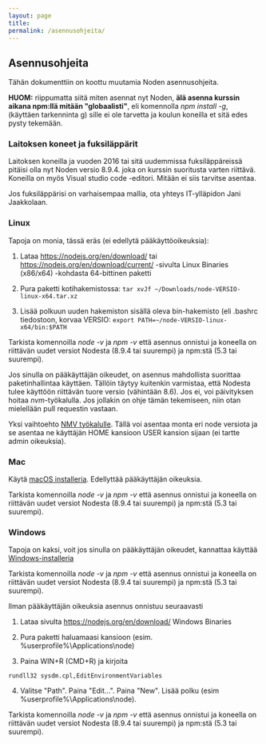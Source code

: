```yaml
---
layout: page
title:
permalink: /asennusohjeita/
---
```


## Asennusohjeita

Tähän dokumenttiin on koottu muutamia Noden asennusohjeita.

**HUOM:** riippumatta siitä miten asennat nyt Noden, **älä asenna kurssin aikana npm:llä mitään "globaalisti"**, eli komennolla _npm install -g_, (käyttäen tarkenninta g) sille ei ole tarvetta ja koulun koneilla et sitä edes pysty tekemään.

### Laitoksen koneet ja fuksiläppärit

Laitoksen koneilla ja vuoden 2016 tai sitä uudemmissa fuksiläppäreissä pitäisi olla nyt Noden versio 8.9.4. joka on kurssin suoritusta varten riittävä. Koneilla on myös Visual studio code -editori. Mitään ei siis tarvitse asentaa.

Jos fuksiläppärisi on varhaisempaa mallia, ota yhteys IT-ylläpidon Jani Jaakkolaan.

### Linux

Tapoja on monia, tässä eräs (ei edellytä pääkäyttöoikeuksia):

1. Lataa <https://nodejs.org/en/download/> tai <https://nodejs.org/en/download/current/> -sivulta Linux Binaries (x86/x64) -kohdasta 64-bittinen paketti

2. Pura paketti kotihakemistossa:
```tar xvJf ~/Downloads/node-VERSIO-linux-x64.tar.xz```

3. Lisää polkuun uuden hakemiston sisällä oleva bin-hakemisto (eli .bashrc tiedostoon, korvaa VERSIO:
```export PATH=~/node-VERSIO-linux-x64/bin:$PATH```

Tarkista komennoilla _node -v_ ja _npm -v_ että asennus onnistui ja koneella on riittävän uudet versiot Nodesta (8.9.4 tai suurempi) ja npm:stä (5.3 tai suurempi).

Jos sinulla on pääkäyttäjän oikeudet, on asennus mahdollista suorittaa paketinhallintaa käyttäen. Tällöin täytyy kuitenkin varmistaa, että Nodesta tulee käyttöön riittävän tuore versio (vähintään 8.6). Jos ei, voi päivityksen hoitaa _nvm_-työkalulla. Jos jollakin on ohje tämän tekemiseen, niin otan mielellään pull requestin vastaan.

Yksi vaihtoehto [NMV työkalulle](https://github.com/creationix/nvm#install-script). Tällä voi asentaa monta eri node versiota ja se asentaa ne käyttäjän HOME kansioon USER kansion sijaan (ei tartte admin oikeuksia).  

### Mac

Käytä [macOS installeria](https://nodejs.org/en/download/). Edellyttää pääkäyttäjän oikeuksia.

Tarkista komennoilla _node -v_ ja _npm -v_ että asennus onnistui ja koneella on riittävän uudet versiot Nodesta (8.9.4 tai suurempi) ja npm:stä (5.3 tai suurempi).

### Windows

Tapoja on kaksi, voit jos sinulla on pääkäyttäjän oikeudet, kannattaa käyttää [Windows-installeria](https://nodejs.org/en/download/)

Tarkista komennoilla _node -v_ ja _npm -v_ että asennus onnistui ja koneella on riittävän uudet versiot Nodesta (8.9.4 tai suurempi) ja npm:stä (5.3 tai suurempi).

Ilman pääkäyttäjän oikeuksia asennus onnistuu seuraavasti

1. Lataa sivulta <https://nodejs.org/en/download/> Windows Binaries

2. Pura paketti haluamaasi kansioon (esim. %userprofile%\Applications\node)

3. Paina WIN+R (CMD+R) ja kirjoita

```rundll32 sysdm.cpl,EditEnvironmentVariables```

4. Valitse "Path". Paina "Edit...". Paina "New". Lisää polku (esim %userprofile%\Applications\node).

Tarkista komennoilla _node -v_ ja _npm -v_ että asennus onnistui ja koneella on riittävän uudet versiot Nodesta (8.9.4 tai suurempi) ja npm:stä (5.3 tai suurempi).
